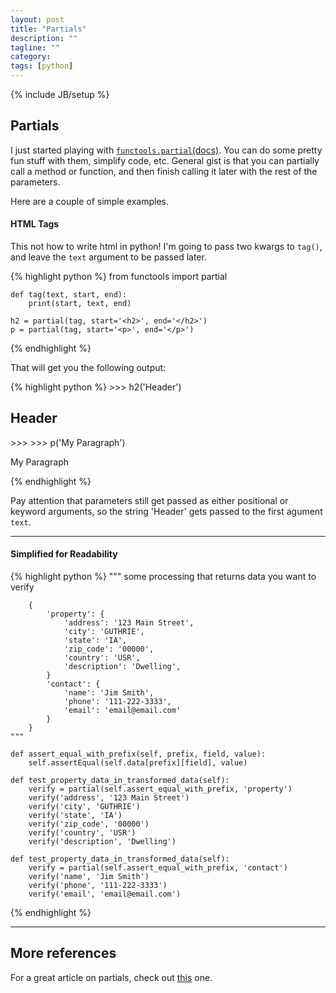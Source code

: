 ```yaml
---
layout: post
title: "Partials"
description: ""
tagline: ""
category:
tags: [python]
---
```

{% include JB/setup %}

## Partials

I just started playing with [`functools.partial`(docs)](https://docs.python.org/3.6/library/functools.html#functools.partial).
You can do some pretty fun stuff with them, simplify code, etc.
General gist is that you can partially call a method or function, and then finish calling it later with
the rest of the parameters.

Here are a couple of simple examples.

#### HTML Tags

This not how to write html in python!  I'm going to pass two kwargs to `tag()`, and leave the `text` argument to be
passed later.

{% highlight python %}
    from functools import partial

    def tag(text, start, end):
        print(start, text, end)

    h2 = partial(tag, start='<h2>', end='</h2>')
    p = partial(tag, start='<p>', end='</p>')

{% endhighlight %}

That will get you the following output:

{% highlight python %}
    >>> h2('Header')
    <h2>Header</h2>
    >>>
    >>> p('My Paragraph')
    <p>My Paragraph</p>
{% endhighlight %}

Pay attention that parameters still get passed as either positional or keyword arguments, so the string 'Header' gets
passed to the first agument `text`.

---------

#### Simplified for Readability

{% highlight python %}
    """
        some processing that returns data you want to verify

        {
            'property': {
                'address': '123 Main Street',
                'city': 'GUTHRIE',
                'state': 'IA',
                'zip_code': '00000',
                'country': 'USR',
                'description': 'Dwelling',
            }
            'contact': {
                'name': 'Jim Smith',
                'phone': '111-222-3333',
                'email': 'email@email.com'
            }
        }
    """

    def assert_equal_with_prefix(self, prefix, field, value):
        self.assertEqual(self.data[prefix][field], value)

    def test_property_data_in_transformed_data(self):
        verify = partial(self.assert_equal_with_prefix, 'property')
        verify('address', '123 Main Street')
        verify('city', 'GUTHRIE')
        verify('state', 'IA')
        verify('zip_code', '00000')
        verify('country', 'USR')
        verify('description', 'Dwelling')

    def test_property_data_in_transformed_data(self):
        verify = partial(self.assert_equal_with_prefix, 'contact')
        verify('name', 'Jim Smith')
        verify('phone', '111-222-3333')
        verify('email', 'email@email.com')
{% endhighlight %}

-----------

## More references

For a great article on partials, check out [this](https://www.pydanny.com/python-partials-are-fun.html) one.
